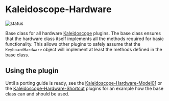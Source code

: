 # Kaleidoscope-Hardware

![status][st:stable]

 [st:stable]: https://img.shields.io/badge/stable-✔-black.svg?style=flat&colorA=44cc11&colorB=494e52
 [st:broken]: https://img.shields.io/badge/broken-X-black.svg?style=flat&colorA=e05d44&colorB=494e52
 [st:experimental]: https://img.shields.io/badge/experimental----black.svg?style=flat&colorA=dfb317&colorB=494e52

Base class for all hardware [Kaleidoscope][kaleidoscope] plugins. The base class
ensures that the hardware class itself implements all the methods required for
basic functionality. This allows other plugins to safely assume that the
`KeyboardHardware` object will implement at least the methods defined in the
base class.

 [kaleidoscope]: https://github.com/keyboardio/Kaleidoscope

## Using the plugin

Until a porting guide is ready, see
the [Kaleidoscope-Hardware-Model01][kaleidoscope:model01] or
the [Kaleidoscope-Hardware-Shortcut][kaleidoscope:shortcut] plugins for an
example how the base class can and should be used.

 [kaleidoscope:model01]: https://github.com/keyboardio/Kaleidoscope-Hardware-Model01
 [kaleidoscope:shortcut]: https://github.com/shortcutgg/Kaleidoscope-Hardware-Shortcut
